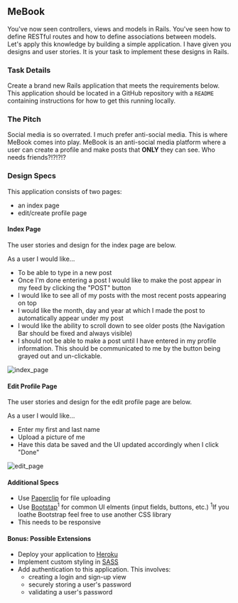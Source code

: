 ## MeBook

You've now seen controllers, views and models in Rails. You've seen how to define RESTful routes and how to define associations between models. Let's apply this knowledge by building a simple application. I have given you designs and user stories. It is your task to implement these designs in Rails.

### Task Details

Create a brand new Rails application that meets the requirements below. This application should be located in a GitHub repository with a `README` containing instructions for how to get this running locally.

### The Pitch

Social media is so overrated. I much prefer anti-social media. This is where MeBook comes into play.
MeBook is an anti-social media platform where a user can create a profile and make posts that **ONLY** they can see. Who needs friends?!?!?!?

### Design Specs

This application consists of two pages:
  * an index page
  * edit/create profile page

#### Index Page

The user stories and design for the index page are below.

As a user I would like...

* To be able to type in a new post
* Once I'm done entering a post I would like to make the post appear in my feed by clicking the "POST" button
* I would like to see all of my posts with the most recent posts appearing on top
* I would like the month, day and year at which I made the post to automatically appear under my post
* I would like the ability to scroll down to see older posts (the Navigation Bar should be fixed and always visible)
* I should not be able to make a post until I have entered in my profile information. This should be communicated to me by the button being grayed out and un-clickable.

![index_page](https://docs.google.com/drawings/d/15wEFCHkUIInr8oEaVpzHWqrks6bRKBPp84e27kc2R7M/pub?w=768&h=507)

#### Edit Profile Page

The user stories and design for the edit profile page are below.

As a user I would like...

* Enter my first and last name
* Upload a picture of me
* Have this data be saved and the UI updated accordingly when I click "Done"

![edit_page](https://docs.google.com/drawings/d/17VZ28PgBz0nwRIUXGG74Kis7sU-v6TNhCzAHK_BDLyc/pub?w=765&h=503)

#### Additional Specs

* Use [Paperclip](https://github.com/thoughtbot/paperclip) for file uploading
* Use [Bootstap](http://getbootstrap.com/)<sup>1</sup> for common UI elments (input fields, buttons, etc.)
<sup>1</sup>If you loathe Bootstrap feel free to use another CSS library
* This needs to be responsive

#### Bonus: Possible Extensions

* Deploy your application to [Heroku](https://devcenter.heroku.com/articles/getting-started-with-rails5)
* Implement custom styling in [SASS](http://sass-lang.com/)
* Add authentication to this application. This involves:
  - creating a login and sign-up view
  - securely storing a user's password
  - validating a user's password
